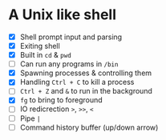# A Unix like shell

- [X] Shell prompt input and parsing
- [X] Exiting shell
- [X] Built in `cd` & `pwd`
- [ ] Can run any programs in `/bin`
- [X] Spawning processes & controlling them
- [X] Handling `Ctrl + C` to kill a process
- [ ] `Ctrl + Z` and `&` to run in the background 
- [X] `fg` to bring to foreground
- [ ] IO redicrection `>`, `>>`, `<`
- [ ] Pipe `|`
- [ ] Command history buffer (up/down arrow)
